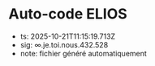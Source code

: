 # Auto-code ELIOS
- ts: 2025-10-21T11:15:19.713Z
- sig: ∞.je.toi.nous.432.528
- note: fichier généré automatiquement